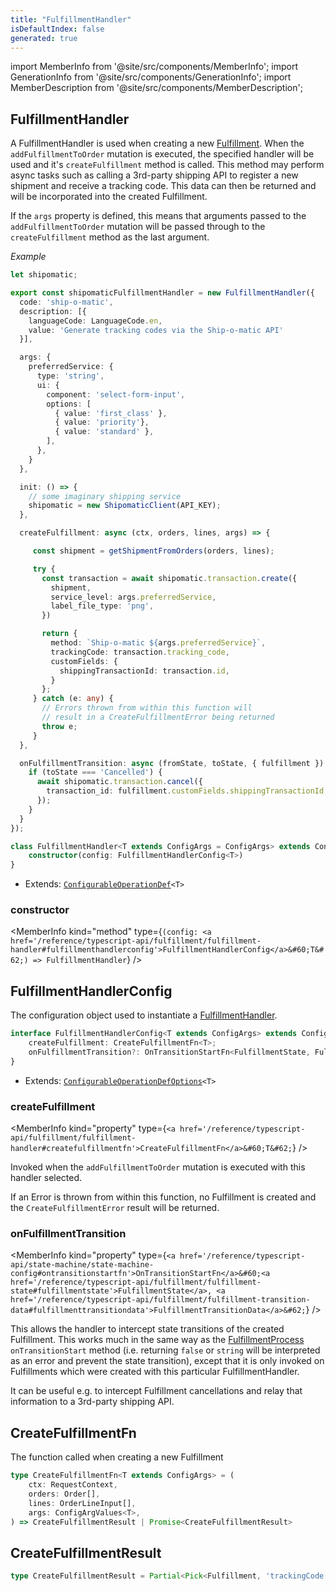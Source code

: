```yaml
---
title: "FulfillmentHandler"
isDefaultIndex: false
generated: true
---
```

<!-- This file was generated from the Vendure source. Do not modify. Instead, re-run the "docs:build" script -->
import MemberInfo from '@site/src/components/MemberInfo';
import GenerationInfo from '@site/src/components/GenerationInfo';
import MemberDescription from '@site/src/components/MemberDescription';


## FulfillmentHandler

<GenerationInfo sourceFile="packages/core/src/config/fulfillment/fulfillment-handler.ts" sourceLine="149" packageName="@vendure/core" />

A FulfillmentHandler is used when creating a new <a href='/reference/typescript-api/entities/fulfillment#fulfillment'>Fulfillment</a>. When the `addFulfillmentToOrder` mutation
is executed, the specified handler will be used and it's `createFulfillment` method is called. This method
may perform async tasks such as calling a 3rd-party shipping API to register a new shipment and receive
a tracking code. This data can then be returned and will be incorporated into the created Fulfillment.

If the `args` property is defined, this means that arguments passed to the `addFulfillmentToOrder` mutation
will be passed through to the `createFulfillment` method as the last argument.

*Example*

```ts
let shipomatic;

export const shipomaticFulfillmentHandler = new FulfillmentHandler({
  code: 'ship-o-matic',
  description: [{
    languageCode: LanguageCode.en,
    value: 'Generate tracking codes via the Ship-o-matic API'
  }],

  args: {
    preferredService: {
      type: 'string',
      ui: {
        component: 'select-form-input',
        options: [
          { value: 'first_class' },
          { value: 'priority'},
          { value: 'standard' },
        ],
      },
    }
  },

  init: () => {
    // some imaginary shipping service
    shipomatic = new ShipomaticClient(API_KEY);
  },

  createFulfillment: async (ctx, orders, lines, args) => {

     const shipment = getShipmentFromOrders(orders, lines);

     try {
       const transaction = await shipomatic.transaction.create({
         shipment,
         service_level: args.preferredService,
         label_file_type: 'png',
       })

       return {
         method: `Ship-o-matic ${args.preferredService}`,
         trackingCode: transaction.tracking_code,
         customFields: {
           shippingTransactionId: transaction.id,
         }
       };
     } catch (e: any) {
       // Errors thrown from within this function will
       // result in a CreateFulfillmentError being returned
       throw e;
     }
  },

  onFulfillmentTransition: async (fromState, toState, { fulfillment }) => {
    if (toState === 'Cancelled') {
      await shipomatic.transaction.cancel({
        transaction_id: fulfillment.customFields.shippingTransactionId,
      });
    }
  }
});
```

```ts title="Signature"
class FulfillmentHandler<T extends ConfigArgs = ConfigArgs> extends ConfigurableOperationDef<T> {
    constructor(config: FulfillmentHandlerConfig<T>)
}
```
* Extends: <code><a href='/reference/typescript-api/configurable-operation-def/#configurableoperationdef'>ConfigurableOperationDef</a>&#60;T&#62;</code>



<div className="members-wrapper">

### constructor

<MemberInfo kind="method" type={`(config: <a href='/reference/typescript-api/fulfillment/fulfillment-handler#fulfillmenthandlerconfig'>FulfillmentHandlerConfig</a>&#60;T&#62;) => FulfillmentHandler`}   />




</div>


## FulfillmentHandlerConfig

<GenerationInfo sourceFile="packages/core/src/config/fulfillment/fulfillment-handler.ts" sourceLine="48" packageName="@vendure/core" />

The configuration object used to instantiate a <a href='/reference/typescript-api/fulfillment/fulfillment-handler#fulfillmenthandler'>FulfillmentHandler</a>.

```ts title="Signature"
interface FulfillmentHandlerConfig<T extends ConfigArgs> extends ConfigurableOperationDefOptions<T> {
    createFulfillment: CreateFulfillmentFn<T>;
    onFulfillmentTransition?: OnTransitionStartFn<FulfillmentState, FulfillmentTransitionData>;
}
```
* Extends: <code><a href='/reference/typescript-api/configurable-operation-def/configurable-operation-def-options#configurableoperationdefoptions'>ConfigurableOperationDefOptions</a>&#60;T&#62;</code>



<div className="members-wrapper">

### createFulfillment

<MemberInfo kind="property" type={`<a href='/reference/typescript-api/fulfillment/fulfillment-handler#createfulfillmentfn'>CreateFulfillmentFn</a>&#60;T&#62;`}   />

Invoked when the `addFulfillmentToOrder` mutation is executed with this handler selected.

If an Error is thrown from within this function, no Fulfillment is created and the `CreateFulfillmentError`
result will be returned.
### onFulfillmentTransition

<MemberInfo kind="property" type={`<a href='/reference/typescript-api/state-machine/state-machine-config#ontransitionstartfn'>OnTransitionStartFn</a>&#60;<a href='/reference/typescript-api/fulfillment/fulfillment-state#fulfillmentstate'>FulfillmentState</a>, <a href='/reference/typescript-api/fulfillment/fulfillment-transition-data#fulfillmenttransitiondata'>FulfillmentTransitionData</a>&#62;`}   />

This allows the handler to intercept state transitions of the created Fulfillment. This works much in the
same way as the <a href='/reference/typescript-api/fulfillment/fulfillment-process#fulfillmentprocess'>FulfillmentProcess</a> `onTransitionStart` method (i.e. returning `false` or
`string` will be interpreted as an error and prevent the state transition), except that it is only invoked
on Fulfillments which were created with this particular FulfillmentHandler.

It can be useful e.g. to intercept Fulfillment cancellations and relay that information to a 3rd-party
shipping API.


</div>


## CreateFulfillmentFn

<GenerationInfo sourceFile="packages/core/src/config/fulfillment/fulfillment-handler.ts" sourceLine="33" packageName="@vendure/core" />

The function called when creating a new Fulfillment

```ts title="Signature"
type CreateFulfillmentFn<T extends ConfigArgs> = (
    ctx: RequestContext,
    orders: Order[],
    lines: OrderLineInput[],
    args: ConfigArgValues<T>,
) => CreateFulfillmentResult | Promise<CreateFulfillmentResult>
```


## CreateFulfillmentResult

<GenerationInfo sourceFile="packages/core/src/config/fulfillment/fulfillment-handler.ts" sourceLine="23" packageName="@vendure/core" />



```ts title="Signature"
type CreateFulfillmentResult = Partial<Pick<Fulfillment, 'trackingCode' | 'method' | 'customFields'>>
```
